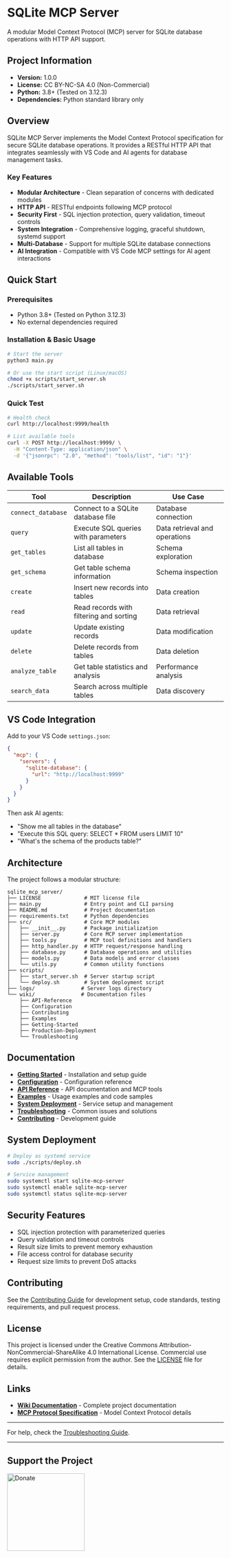 # SQLite MCP Server

A modular Model Context Protocol (MCP) server for SQLite database operations with HTTP API support.

## Project Information

- **Version:** 1.0.0
- **License:** CC BY-NC-SA 4.0 (Non-Commercial)
- **Python:** 3.8+ (Tested on 3.12.3)
- **Dependencies:** Python standard library only

## Overview

SQLite MCP Server implements the Model Context Protocol specification for secure SQLite database operations. It provides a RESTful HTTP API that integrates seamlessly with VS Code and AI agents for database management tasks.

### Key Features

- **Modular Architecture** - Clean separation of concerns with dedicated modules
- **HTTP API** - RESTful endpoints following MCP protocol
- **Security First** - SQL injection protection, query validation, timeout controls
- **System Integration** - Comprehensive logging, graceful shutdown, systemd support
- **Multi-Database** - Support for multiple SQLite database connections
- **AI Integration** - Compatible with VS Code MCP settings for AI agent interactions

## Quick Start

### Prerequisites

- Python 3.8+ (Tested on Python 3.12.3)
- No external dependencies required

### Installation & Basic Usage

```bash
# Start the server
python3 main.py

# Or use the start script (Linux/macOS)
chmod +x scripts/start_server.sh
./scripts/start_server.sh
```

### Quick Test

```bash
# Health check
curl http://localhost:9999/health

# List available tools
curl -X POST http://localhost:9999/ \
  -H "Content-Type: application/json" \
  -d '{"jsonrpc": "2.0", "method": "tools/list", "id": "1"}'
```

## Available Tools

| Tool | Description | Use Case |
|------|-------------|----------|
| `connect_database` | Connect to a SQLite database file | Database connection |
| `query` | Execute SQL queries with parameters | Data retrieval and operations |
| `get_tables` | List all tables in database | Schema exploration |
| `get_schema` | Get table schema information | Schema inspection |
| `create` | Insert new records into tables | Data creation |
| `read` | Read records with filtering and sorting | Data retrieval |
| `update` | Update existing records | Data modification |
| `delete` | Delete records from tables | Data deletion |
| `analyze_table` | Get table statistics and analysis | Performance analysis |
| `search_data` | Search across multiple tables | Data discovery |

## VS Code Integration

Add to your VS Code `settings.json`:

```json
{
  "mcp": {
    "servers": {
      "sqlite-database": {
        "url": "http://localhost:9999"
      }
    }
  }
}
```

Then ask AI agents:
- "Show me all tables in the database"
- "Execute this SQL query: SELECT * FROM users LIMIT 10"
- "What's the schema of the products table?"

## Architecture

The project follows a modular structure:

```
sqlite_mcp_server/
├── LICENSE              # MIT license file
├── main.py              # Entry point and CLI parsing
├── README.md            # Project documentation
├── requirements.txt     # Python dependencies
├── src/                 # Core MCP modules
│   ├── __init__.py      # Package initialization
│   ├── server.py        # Core MCP server implementation
│   ├── tools.py         # MCP tool definitions and handlers
│   ├── http_handler.py  # HTTP request/response handling
│   ├── database.py      # Database operations and utilities
│   ├── models.py        # Data models and error classes
│   └── utils.py         # Common utility functions
├── scripts/
│   ├── start_server.sh  # Server startup script
│   └── deploy.sh        # System deployment script
├── logs/               # Server logs directory
└── wiki/               # Documentation files
    ├── API-Reference
    ├── Configuration
    ├── Contributing
    ├── Examples
    ├── Getting-Started
    ├── Production-Deployment
    └── Troubleshooting
```

## Documentation

- **[Getting Started](wiki/Getting-Started)** - Installation and setup guide
- **[Configuration](wiki/Configuration)** - Configuration reference
- **[API Reference](wiki/API-Reference)** - API documentation and MCP tools
- **[Examples](wiki/Examples)** - Usage examples and code samples
- **[System Deployment](wiki/Production-Deployment)** - Service setup and management
- **[Troubleshooting](wiki/Troubleshooting)** - Common issues and solutions
- **[Contributing](wiki/Contributing)** - Development guide

## System Deployment

```bash
# Deploy as systemd service
sudo ./scripts/deploy.sh

# Service management
sudo systemctl start sqlite-mcp-server
sudo systemctl enable sqlite-mcp-server
sudo systemctl status sqlite-mcp-server
```

## Security Features

- SQL injection protection with parameterized queries
- Query validation and timeout controls  
- Result size limits to prevent memory exhaustion
- File access control for database security
- Request size limits to prevent DoS attacks

## Contributing

See the [Contributing Guide](wiki/Contributing) for development setup, code standards, testing requirements, and pull request process.

## License

This project is licensed under the Creative Commons Attribution-NonCommercial-ShareAlike 4.0 International License. Commercial use requires explicit permission from the author. See the [LICENSE](LICENSE) file for details.

## Links

- **[Wiki Documentation](wiki/)** - Complete project documentation
- **[MCP Protocol Specification](https://spec.modelcontextprotocol.io/)** - Model Context Protocol details

---

For help, check the [Troubleshooting Guide](wiki/Troubleshooting).

---

## Support the Project
<a href="https://www.paypal.com/donate?hosted_button_id=QX3V7C8BAJ84S" target="_blank">
  <img src="https://img.shields.io/badge/Donate-PayPal-blue.svg" alt="Donate" width="180">
</a>